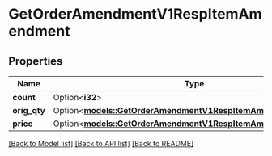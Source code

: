 # GetOrderAmendmentV1RespItemAmendment

## Properties

Name | Type | Description | Notes
------------ | ------------- | ------------- | -------------
**count** | Option<**i32**> |  | [optional]
**orig_qty** | Option<[**models::GetOrderAmendmentV1RespItemAmendmentOrigQty**](GetOrderAmendmentV1RespItem_amendment_origQty.md)> |  | [optional]
**price** | Option<[**models::GetOrderAmendmentV1RespItemAmendmentOrigQty**](GetOrderAmendmentV1RespItem_amendment_origQty.md)> |  | [optional]

[[Back to Model list]](../README.md#documentation-for-models) [[Back to API list]](../README.md#documentation-for-api-endpoints) [[Back to README]](../README.md)


